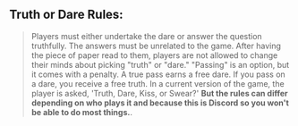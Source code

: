 ## Truth or Dare Rules:
> Players must either undertake the dare or answer the question truthfully. The answers must be unrelated to the game. After having the piece of paper read to them, players are not allowed to change their minds about picking "truth" or "dare." "Passing" is an option, but it comes with a penalty. A true pass earns a free dare. If you pass on a dare, you receive a free truth. In a current version of the game, the player is asked, 'Truth, Dare, Kiss, or Swear?' __But the rules can differ depending on who plays it and because this is Discord so you won't be able to do most things.__.

